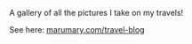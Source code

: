 A gallery of all the pictures I take on my travels!

See here: <a href="http://marumary.com/">marumary.com/travel-blog</a>
